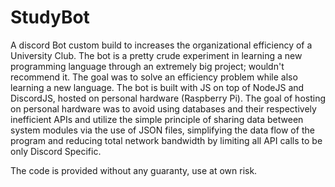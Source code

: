 # StudyBot
A discord Bot custom build to increases the organizational efficiency of a University Club. The bot is a pretty crude experiment in learning a new programming language through an extremely big project; wouldn't recommend it. The goal was to solve an efficiency problem while also learning a new language. The bot is built with JS on top of NodeJS and DiscordJS, hosted on personal hardware (Raspberry Pi). The goal of hosting on personal hardware was to avoid using databases and their respectively inefficient APIs and utilize the simple principle of sharing data between system modules via the use of JSON files, simplifying the data flow of the program and reducing total network bandwidth by limiting all API calls to be only Discord Specific. 


The code is provided without any guaranty, use at own risk.
